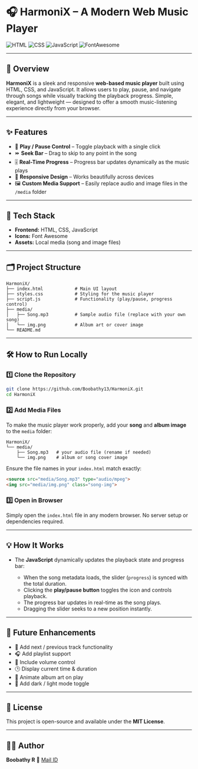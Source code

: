 # 🎧 HarmoniX – A Modern Web Music Player

![HTML](https://img.shields.io/badge/HTML-5-orange)
![CSS](https://img.shields.io/badge/CSS-3-blue)
![JavaScript](https://img.shields.io/badge/JavaScript-ES6-yellow)
![FontAwesome](https://img.shields.io/badge/Icons-FontAwesome-blueviolet)

---

## 📌 Overview

**HarmoniX** is a sleek and responsive **web-based music player** built using HTML, CSS, and JavaScript.
It allows users to play, pause, and navigate through songs while visually tracking the playback progress.
Simple, elegant, and lightweight — designed to offer a smooth music-listening experience directly from your browser.

---

## ✨ Features

* 🎵 **Play / Pause Control** – Toggle playback with a single click
* ⏩ **Seek Bar** – Drag to skip to any point in the song
* 🎚️ **Real-Time Progress** – Progress bar updates dynamically as the music plays
* 🎨 **Responsive Design** – Works beautifully across devices
* 🖼️ **Custom Media Support** – Easily replace audio and image files in the `/media` folder

---

## 🧰 Tech Stack

* **Frontend:** HTML, CSS, JavaScript
* **Icons:** Font Awesome
* **Assets:** Local media (song and image files)

---

## 🗂️ Project Structure

```
HarmoniX/
├── index.html            # Main UI layout
├── styles.css            # Styling for the music player
├── script.js             # Functionality (play/pause, progress control)
├── media/
│   ├── Song.mp3          # Sample audio file (replace with your own song)
│   └── img.png           # Album art or cover image
└── README.md
```

---

## 🛠️ How to Run Locally

### 1️⃣ Clone the Repository

```bash
git clone https://github.com/Boobathy13/HarmoniX.git
cd HarmoniX
```

### 2️⃣ Add Media Files

To make the music player work properly, add your **song** and **album image** to the `media` folder:

```
HarmoniX/
└── media/
    ├── Song.mp3   # your audio file (rename if needed)
    └── img.png    # album or song cover image
```

Ensure the file names in your `index.html` match exactly:

```html
<source src="media/Song.mp3" type="audio/mpeg">
<img src="media/img.png" class="song-img">
```

### 3️⃣ Open in Browser

Simply open the `index.html` file in any modern browser.
No server setup or dependencies required.

---

## 💡 How It Works

* The **JavaScript** dynamically updates the playback state and progress bar:

  * When the song metadata loads, the slider (`progress`) is synced with the total duration.
  * Clicking the **play/pause button** toggles the icon and controls playback.
  * The progress bar updates in real-time as the song plays.
  * Dragging the slider seeks to a new position instantly.

---

## 🚀 Future Enhancements

* 🔁 Add next / previous track functionality
* 🎧 Add playlist support
* 💫 Include volume control
* 🕒 Display current time & duration
* 🌈 Animate album art on play
* 📱 Add dark / light mode toggle

---

## 📝 License

This project is open-source and available under the **MIT License**.

---

## 👨‍💻 Author

**Boobathy R**
📧 [Mail ID](mailto:hungrylearner2002@gmail.com)
